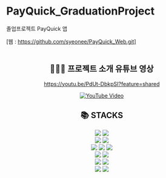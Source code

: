 # PayQuick_GraduationProject
졸업프로젝트 PayQuick 앱

[웹 : https://github.com/syeonee/PayQuick_Web.git]
<br>
<br>

<div align=center><h2>👩🏻‍💻 프로젝트 소개 유튜브 영상</h2></div>
<div align=center>
  
https://youtu.be/PdUt-DbkpSI?feature=shared

[![YouTube Video](https://img.youtube.com/vi/PdUt-DbkpSI/0.jpg)](https://www.youtube.com/watch?v=PdUt-DbkpSI)

</div>


<div align=center><h2>📚 STACKS</h2></div>

<div align=center>   
  <img src="https://img.shields.io/badge/javascript-F7DF1E?style=for-the-badge&logo=javascript&logoColor=black"> 
  <img src="https://img.shields.io/badge/java-007396?style=for-the-badge&logo=java&logoColor=white"> 
  <br>
  
  <img src="https://img.shields.io/badge/vue.js-4FC08D?style=for-the-badge&logo=vue.js&logoColor=white"> 
  <img src="https://img.shields.io/badge/android-3DDC84?style=for-the-badge&logo=android&logoColor=white"> 
  <br>
  
  <img src="https://img.shields.io/badge/node.js-339933?style=for-the-badge&logo=Node.js&logoColor=white">
  <img src="https://img.shields.io/badge/express-000000?style=for-the-badge&logo=express&logoColor=white">
  <img src="https://img.shields.io/badge/mysql-4479A1?style=for-the-badge&logo=mysql&logoColor=white"> 
  <br>
  
  <img src="https://img.shields.io/badge/linux-FCC624?style=for-the-badge&logo=linux&logoColor=black"> 
  <img src="https://img.shields.io/badge/amazonaws-232F3E?style=for-the-badge&logo=amazonaws&logoColor=white"> 
  <br>

  <img src="https://img.shields.io/badge/arduino-00878F?style=for-the-badge&logo=arduino&logoColor=white"> 
  <img src="https://img.shields.io/badge/raspberrypi-A22846?style=for-the-badge&logo=raspberrypi&logoColor=white"> 
  <br>
  
  <img src="https://img.shields.io/badge/git-F05032?style=for-the-badge&logo=git&logoColor=white">
  <img src="https://img.shields.io/badge/github-181717?style=for-the-badge&logo=github&logoColor=white">
  <br>
</div>

